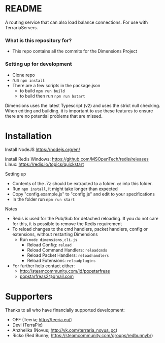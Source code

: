 # README #

A routing service that can also load balance connections. For use with TerrariaServers.

### What is this repository for? ###

* This repo contains all the commits for the Dimensions Project

### Setting up for development ###

* Clone repo
* run ```npm install```
* There are a few scripts in the package.json
    * to build ```npm run build```
    * to build then run ```npm run bstart```

Dimensions uses the latest Typescript (v2) and uses the strict null checking. When editing and building, it is important to use these features to ensure there are no potential problems that are missed.

# Installation
Install NodeJS
https://nodejs.org/en/

Install Redis
Windows: https://github.com/MSOpenTech/redis/releases
Linux: https://redis.io/topics/quickstart

Setting up

 * Contents of the .7z should be extracted to a folder. `cd` into this folder.
 * Run `npm install`, it might take longer than expected
 * Copy "config.example.js" to "config.js" and edit to your specifications
 * In the folder run `npm run start`

Notes

 * Redis is used for the Pub/Sub for detached reloading. If you do not care for this, it is possible to remove the Redis requirement
 * To reload changes to the cmd handlers, packet handlers, config or extensions, without restarting Dimensions
   * Run `node dimensions_cli.js`
      * Reload Config: `reload`
      * Reload Command Handlers: `reloadcmds`
      * Reload Packet Handlers: `reloadhandlers`
      * Reload Extensions: `reloadplugins`
 * For further help contact either:
   * http://steamcommunity.com/id/popstarfreas
   * popstarfreas2@gmail.com
   
# Supporters
Thanks to all who have financially supported development:

 * OFF (Teeria; http://teeria.eu/)
 * Devi (TerraPix)
 * Anzhelika (Novus; http://vk.com/terraria_novus_pc)
 * Ricko (Red Bunny; https://steamcommunity.com/groups/redbunnybr)